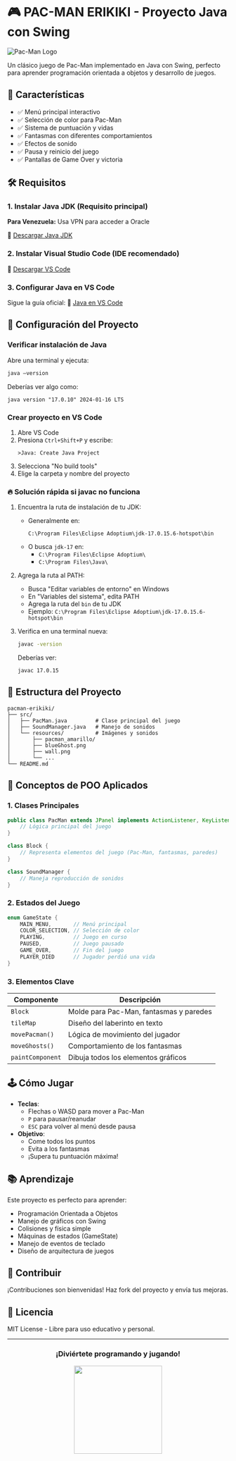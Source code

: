 # 🎮 PAC-MAN ERIKIKI - Proyecto Java con Swing

![Pac-Man Logo](https://upload.wikimedia.org/wikipedia/commons/7/7d/PAC-MAN_logo.png)

Un clásico juego de Pac-Man implementado en Java con Swing, perfecto para aprender programación orientada a objetos y desarrollo de juegos.

## 🌟 Características

- ✅ Menú principal interactivo
- ✅ Selección de color para Pac-Man
- ✅ Sistema de puntuación y vidas
- ✅ Fantasmas con diferentes comportamientos
- ✅ Efectos de sonido
- ✅ Pausa y reinicio del juego
- ✅ Pantallas de Game Over y victoria

## 🛠 Requisitos

### 1. Instalar Java JDK (Requisito principal)
**Para Venezuela:** Usa VPN para acceder a Oracle

🔗 [Descargar Java JDK](https://www.oracle.com/java/technologies/downloads/?er=221886#jdk24-windows)

### 2. Instalar Visual Studio Code (IDE recomendado)

🔗 [Descargar VS Code](https://code.visualstudio.com/)

### 3. Configurar Java en VS Code

Sigue la guía oficial:
🔗 [Java en VS Code](https://code.visualstudio.com/docs/languages/java)

## 🚀 Configuración del Proyecto

### Verificar instalación de Java
Abre una terminal y ejecuta:
```bash
java –version
```

Deberías ver algo como:
```
java version "17.0.10" 2024-01-16 LTS
```

### Crear proyecto en VS Code
1. Abre VS Code
2. Presiona `Ctrl+Shift+P` y escribe:
   ```
   >Java: Create Java Project
   ```
3. Selecciona "No build tools"
4. Elige la carpeta y nombre del proyecto

### 🔥 Solución rápida si javac no funciona

1. Encuentra la ruta de instalación de tu JDK:
   - Generalmente en:
     ```
     C:\Program Files\Eclipse Adoptium\jdk-17.0.15.6-hotspot\bin
     ```
   - O busca `jdk-17` en:
     - `C:\Program Files\Eclipse Adoptium\`
     - `C:\Program Files\Java\`

2. Agrega la ruta al PATH:
   - Busca "Editar variables de entorno" en Windows
   - En "Variables del sistema", edita PATH
   - Agrega la ruta del `bin` de tu JDK
   - Ejemplo: `C:\Program Files\Eclipse Adoptium\jdk-17.0.15.6-hotspot\bin`

3. Verifica en una terminal nueva:
   ```bash
   javac -version
   ```
   Deberías ver:
   ```
   javac 17.0.15
   ```

## 🧩 Estructura del Proyecto

```
pacman-erikiki/
├── src/
│   ├── PacMan.java         # Clase principal del juego
│   ├── SoundManager.java   # Manejo de sonidos
│   └── resources/          # Imágenes y sonidos
│       ├── pacman_amarillo/
│       ├── blueGhost.png
│       ├── wall.png
│       └── ...
└── README.md
```

## 🎯 Conceptos de POO Aplicados

### 1. Clases Principales
```java
public class PacMan extends JPanel implements ActionListener, KeyListener {
    // Lógica principal del juego
}

class Block {
    // Representa elementos del juego (Pac-Man, fantasmas, paredes)
}

class SoundManager {
    // Maneja reproducción de sonidos
}
```

### 2. Estados del Juego
```java
enum GameState {
    MAIN_MENU,       // Menú principal
    COLOR_SELECTION, // Selección de color
    PLAYING,         // Juego en curso
    PAUSED,          // Juego pausado
    GAME_OVER,       // Fin del juego
    PLAYER_DIED      // Jugador perdió una vida
}
```

### 3. Elementos Clave

| Componente       | Descripción                                  |
|------------------|---------------------------------------------|
| `Block`          | Molde para Pac-Man, fantasmas y paredes     |
| `tileMap`        | Diseño del laberinto en texto               |
| `movePacman()`   | Lógica de movimiento del jugador            |
| `moveGhosts()`   | Comportamiento de los fantasmas             |
| `paintComponent` | Dibuja todos los elementos gráficos         |

## 🕹️ Cómo Jugar

- **Teclas**: 
  - Flechas o WASD para mover a Pac-Man
  - `P` para pausar/reanudar
  - `ESC` para volver al menú desde pausa
- **Objetivo**: 
  - Come todos los puntos
  - Evita a los fantasmas
  - ¡Supera tu puntuación máxima!

## 📚 Aprendizaje

Este proyecto es perfecto para aprender:

- Programación Orientada a Objetos
- Manejo de gráficos con Swing
- Colisiones y física simple
- Máquinas de estados (GameState)
- Manejo de eventos de teclado
- Diseño de arquitectura de juegos

## 🤝 Contribuir

¡Contribuciones son bienvenidas! Haz fork del proyecto y envía tus mejoras.

## 📜 Licencia

MIT License - Libre para uso educativo y personal.

---

<div align="center">
  <h3>¡Diviértete programando y jugando!</h3>
  <img src="https://media.giphy.com/media/XbxZ41fWLeRECPsGIJ/giphy.gif" width="200">
</div>

